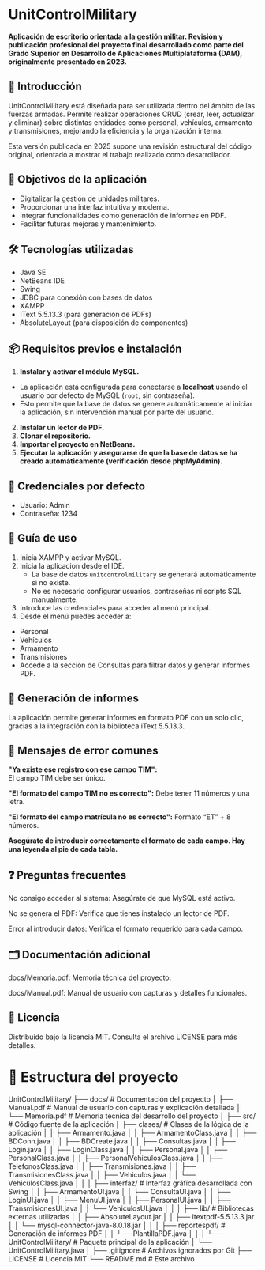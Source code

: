 # UnitControlMilitary

**Aplicación de escritorio orientada a la gestión militar. Revisión y publicación profesional del proyecto final desarrollado como parte del Grado Superior en Desarrollo de Aplicaciones Multiplataforma (DAM), originalmente presentado en 2023.**

## 📌 Introducción

UnitControlMilitary está diseñada para ser utilizada dentro del ámbito de las fuerzas armadas. Permite realizar operaciones CRUD (crear, leer, actualizar y eliminar) sobre distintas entidades como personal, vehículos, armamento y transmisiones, mejorando la eficiencia y la organización interna.

Esta versión publicada en 2025 supone una revisión estructural del código original, orientado a mostrar el trabajo realizado como desarrollador.

## 🎯 Objetivos de la aplicación

- Digitalizar la gestión de unidades militares.
- Proporcionar una interfaz intuitiva y moderna.
- Integrar funcionalidades como generación de informes en PDF.
- Facilitar futuras mejoras y mantenimiento.

## 🛠 Tecnologías utilizadas

- Java SE
- NetBeans IDE
- Swing 
- JDBC para conexión con bases de datos
- XAMPP 
- IText 5.5.13.3 (para generación de PDFs)
- AbsoluteLayout (para disposición de componentes)

## 📦 Requisitos previos e instalación

1. **Instalar y activar el módulo MySQL.**
  - La aplicación está configurada para conectarse a **localhost** usando el usuario por defecto de MySQL (`root`, sin contraseña).
  - Esto permite que la base de datos se genere automáticamente al iniciar la aplicación, sin intervención manual por parte del usuario.
2. **Instalar un lector de PDF.**
3. **Clonar el repositorio.**
4. **Importar el proyecto en NetBeans.**
5. **Ejecutar la aplicación y asegurarse de que la base de datos se ha creado automáticamente (verificación desde phpMyAdmin).**

## 🔐 Credenciales por defecto
- Usuario: Admin
- Contraseña: 1234

## 🧪 Guía de uso
1. Inicia XAMPP y activar MySQL. 
2. Inicia la aplicacion desde el IDE.
   - La base de datos `unitcontrolmilitary` se generará automáticamente si no existe.
   - No es necesario configurar usuarios, contraseñas ni scripts SQL manualmente.
3. Introduce las credenciales para acceder al menú principal.
4. Desde el menú puedes acceder a:
  - Personal
  - Vehículos
  - Armamento
  - Transmisiones
  - Accede a la sección de Consultas para filtrar datos y generar informes PDF.

## 🧾 Generación de informes
La aplicación permite generar informes en formato PDF con un solo clic, gracias a la integración con la biblioteca iText 5.5.13.3.

## 🚨 Mensajes de error comunes
**"Ya existe ese registro con ese campo TIM":**  
El campo TIM debe ser único.

**"El formato del campo TIM no es correcto":**
Debe tener 11 números y una letra.

**"El formato del campo matrícula no es correcto":**
Formato “ET” + 8 números.

**Asegúrate de introducir correctamente el formato de cada campo. Hay una leyenda al pie de cada tabla.**

## ❓ Preguntas frecuentes
No consigo acceder al sistema: Asegúrate de que MySQL está activo.

No se genera el PDF: Verifica que tienes instalado un lector de PDF.

Error al introducir datos: Verifica el formato requerido para cada campo.

## 🗂 Documentación adicional
docs/Memoria.pdf: Memoria técnica del proyecto.

docs/Manual.pdf: Manual de usuario con capturas y detalles funcionales.

## 📜 Licencia
Distribuido bajo la licencia MIT. Consulta el archivo LICENSE para más detalles.

# 📁 Estructura del proyecto
UnitControlMilitary/
├── docs/                      # Documentación del proyecto
│   ├── Manual.pdf             # Manual de usuario con capturas y explicación detallada
│   └── Memoria.pdf            # Memoria técnica del desarrollo del proyecto
│
├── src/                       # Código fuente de la aplicación
│   ├── clases/                # Clases de la lógica de la aplicación
│   │   ├── Armamento.java
│   │   ├── ArmamentoClass.java
│   │   ├── BDConn.java
│   │   ├── BDCreate.java
│   │   ├── Consultas.java
│   │   ├── Login.java
│   │   ├── LoginClass.java
│   │   ├── Personal.java
│   │   ├── PersonalClass.java
│   │   ├── PersonalVehiculosClass.java
│   │   ├── TelefonosClass.java
│   │   ├── Transmisiones.java
│   │   ├── TransmisionesClass.java
│   │   ├── Vehiculos.java
│   │   └── VehiculosClass.java
│   │
│   ├── interfaz/              # Interfaz gráfica desarrollada con Swing
│   │   ├── ArmamentoUI.java
│   │   ├── ConsultaUI.java
│   │   ├── LoginUI.java
│   │   ├── MenuUI.java
│   │   ├── PersonalUI.java
│   │   ├── TransmisionesUI.java
│   │   └── VehiculosUI.java
│   │
│   ├── lib/                   # Bibliotecas externas utilizadas
│   │   ├── AbsoluteLayout.jar
│   │   ├── itextpdf-5.5.13.3.jar
│   │   └── mysql-connector-java-8.0.18.jar
│   │
│   ├── reportespdf/           # Generación de informes PDF
│   │   └── PlantillaPDF.java
│   │
│   └── UnitControlMilitary/   # Paquete principal de la aplicación
│       └── UnitControlMilitary.java
│
├── .gitignore                 # Archivos ignorados por Git
├── LICENSE                    # Licencia MIT
└── README.md                  # Este archivo




